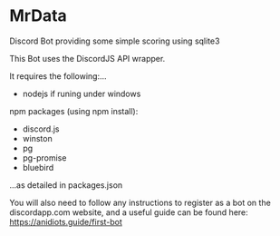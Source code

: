 # MrData
Discord Bot providing some simple scoring using sqlite3

This Bot uses the DiscordJS API wrapper.

It requires the following:...

+ nodejs if runing under windows

npm packages (using npm install):
+ discord.js
+ winston
+ pg
+ pg-promise
+ bluebird

...as detailed in packages.json

You will also need to follow any instructions to register as a bot on the discordapp.com website, and a useful guide can be found here: https://anidiots.guide/first-bot
